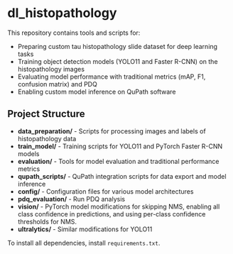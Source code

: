 # dl_histopathology

This repository contains tools and scripts for:
- Preparing custom tau histopathology slide dataset for deep learning tasks
- Training object detection models (YOLO11 and Faster R-CNN) on the histopathology images
- Evaluating model performance with traditional metrics (mAP, F1, confusion matrix) and PDQ
- Enabling custom model inference on QuPath software

## Project Structure

- **data_preparation/** - Scripts for processing images and labels of histopathology data
- **train_model/** - Training scripts for YOLO11 and PyTorch Faster R-CNN models
- **evaluation/** - Tools for model evaluation and traditional performance metrics
- **qupath_scripts/** - QuPath integration scripts for data export and model inference
- **config/** - Configuration files for various model architectures
- **pdq_evaluation/** - Run PDQ analysis
- **vision/** - PyTorch model modifications for skipping NMS, enabling all class confidence in predictions, and using per-class confidence thresholds for NMS.
- **ultralytics/** - Similar modifications for YOLO11

To install all dependencies, install `requirements.txt`.